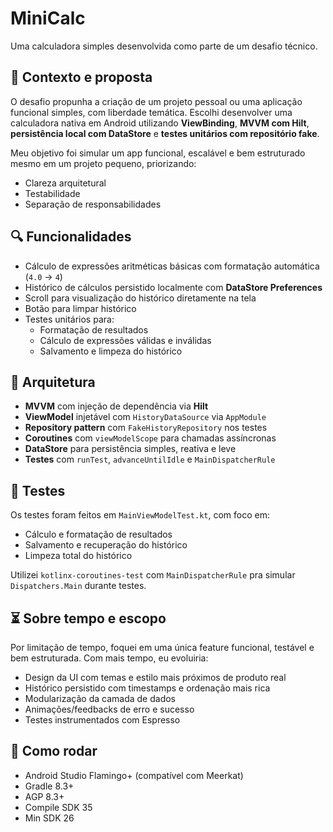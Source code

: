 # MiniCalc

Uma calculadora simples desenvolvida como parte de um desafio técnico.


## 🧩 Contexto e proposta

O desafio propunha a criação de um projeto pessoal ou uma aplicação funcional simples, com liberdade temática. Escolhi desenvolver uma calculadora nativa em Android utilizando **ViewBinding**, **MVVM com Hilt**, **persistência local com DataStore** e **testes unitários com repositório fake**.

Meu objetivo foi simular um app funcional, escalável e bem estruturado mesmo em um projeto pequeno, priorizando:

- Clareza arquitetural
- Testabilidade
- Separação de responsabilidades


## 🔍 Funcionalidades

- Cálculo de expressões aritméticas básicas com formatação automática (`4.0` → `4`)
- Histórico de cálculos persistido localmente com **DataStore Preferences**
- Scroll para visualização do histórico diretamente na tela
- Botão para limpar histórico
- Testes unitários para:
  - Formatação de resultados
  - Cálculo de expressões válidas e inválidas
  - Salvamento e limpeza do histórico


## 🧱 Arquitetura

- **MVVM** com injeção de dependência via **Hilt**
- **ViewModel** injetável com `HistoryDataSource` via `AppModule`
- **Repository pattern** com `FakeHistoryRepository` nos testes
- **Coroutines** com `viewModelScope` para chamadas assíncronas
- **DataStore** para persistência simples, reativa e leve
- **Testes** com `runTest`, `advanceUntilIdle` e `MainDispatcherRule`


## 🧪 Testes

Os testes foram feitos em `MainViewModelTest.kt`, com foco em:

- Cálculo e formatação de resultados
- Salvamento e recuperação do histórico
- Limpeza total do histórico

Utilizei `kotlinx-coroutines-test` com `MainDispatcherRule` pra simular `Dispatchers.Main` durante testes.


## ⏳ Sobre tempo e escopo

Por limitação de tempo, foquei em uma única feature funcional, testável e bem estruturada. Com mais tempo, eu evoluiria:

- Design da UI com temas e estilo mais próximos de produto real
- Histórico persistido com timestamps e ordenação mais rica
- Modularização da camada de dados
- Animações/feedbacks de erro e sucesso
- Testes instrumentados com Espresso


## 🚀 Como rodar

- Android Studio Flamingo+ (compatível com Meerkat)
- Gradle 8.3+
- AGP 8.3+
- Compile SDK 35
- Min SDK 26

